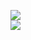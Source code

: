 [![](https://img.shields.io/badge/Made%20With-Github%20Spray-lightgrey.svg?style=for-the-badge&logo=github)](https://github.com/Annihil/github-spray#29389)  
[![](https://i.imgur.com/2DrTn0Z.gif)](https://github.com/Annihil/github-spray)
